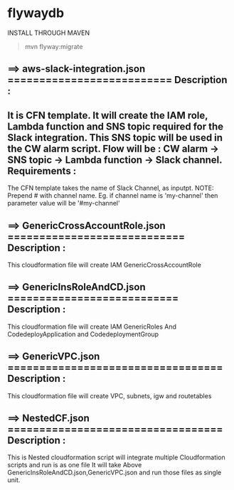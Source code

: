 # flywaydb
INSTALL THROUGH MAVEN
>mvn flyway:migrate


==> aws-slack-integration.json
    ==========================
Description : 
-------------
It is CFN template.
It will create the IAM role, Lambda function and SNS topic required for the Slack integration.
This SNS topic will be used in the CW alarm script.
Flow will be : CW alarm -> SNS topic -> Lambda function -> Slack channel.
Requirements :
-------------
The CFN template takes the name of Slack Channel, as inputpt.
NOTE: Prepend # with channel name. Eg. if channel name is 'my-channel' then parameter value will be '#my-channel'

==> GenericCrossAccountRole.json
    ============================
Description : 
-------------
This cloudformation file will create IAM GenericCrossAccountRole

==> GenericInsRoleAndCD.json
    ===========================
Description : 
-------------
This cloudformation file will create IAM GenericRoles And CodedeployApplication and CodedeploymentGroup

==> GenericVPC.json
    ==================================
Description : 
-------------
This cloudformation file will create VPC, subnets, igw and routetables

==> NestedCF.json
    ==================================
Description : 
-------------
This is Nested cloudformation script will integrate multiple Cloudformation scripts and run is as one file
It will take Above GenericInsRoleAndCD.json,GenericVPC.json and run those files as single unit.
